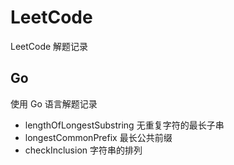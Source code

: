 # LeetCode
LeetCode 解题记录

## Go
使用 Go 语言解题记录
- lengthOfLongestSubstring 无重复字符的最长子串
- longestCommonPrefix 最长公共前缀
- checkInclusion 字符串的排列
